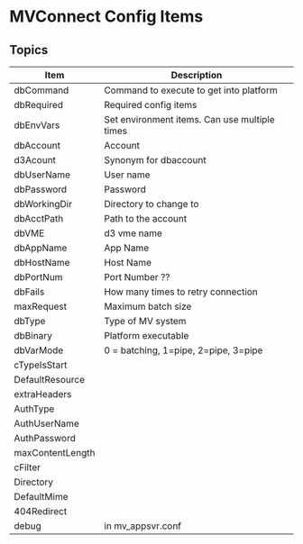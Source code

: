 # MVConnect Config Items

<PageHeader />

## Topics

| Item            | Description                                 |
|-----------------|---------------------------------------------|
| dbCommand       | Command to execute to get into platform     |
| dbRequired      | Required config items                       |
| dbEnvVars       | Set environment items. Can use multiple times |
| dbAccount       | Account                                       |
| d3Acount        | Synonym for dbaccount                         |
| dbUserName      | User name                                     |
| dbPassword      | Password                                      |
| dbWorkingDir    | Directory to change to                        |
| dbAcctPath      | Path to the account                           |
| dbVME           | d3 vme name                                   |
| dbAppName       | App Name                                      |
| dbHostName      | Host Name                                     |
| dbPortNum       | Port Number ??                                |
| dbFails         | How many times to retry connection            |
| maxRequest      | Maximum batch size                            |
| dbType          | Type of MV system                             |
| dbBinary        | Platform executable                           |
| dbVarMode       | 0 = batching, 1=pipe, 2=pipe, 3=pipe          |
| cTypeIsStart    |                                               |
| DefaultResource |                                               |
| extraHeaders    |                                               |
| AuthType        |                                               |
| AuthUserName    |                                               |
| AuthPassword    |                                               |
| maxContentLength|                                               |
| cFilter         |                                               |
| Directory       |                                               |
| DefaultMime     |                                               |
| 404Redirect     |                                               |
| debug           | in mv_appsvr.conf                             |


  
<PageFooter />
